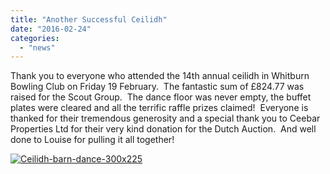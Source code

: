 ```yaml
---
title: "Another Successful Ceilidh"
date: "2016-02-24"
categories: 
  - "news"
---
```


Thank you to everyone who attended the 14th annual ceilidh in Whitburn Bowling Club on Friday 19 February.  The fantastic sum of £824.77 was raised for the Scout Group.  The dance floor was never empty, the buffet plates were cleared and all the terrific raffle prizes claimed!  Everyone is thanked for their tremendous generosity and a special thank you to Ceebar Properties Ltd for their very kind donation for the Dutch Auction.  And well done to Louise for pulling it all together!

[![Ceilidh-barn-dance-300x225](https://7thwhitburnscouts.org.uk/wp-content/uploads/2022/01/12465-ceilidh-barn-dance-300x225-1.jpg?w=300&h=225)](https://7thwhitburnscouts.org.uk/wp-content/uploads/2022/01/12465-ceilidh-barn-dance-300x225-1.jpg)
